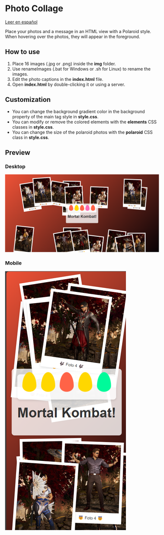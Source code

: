 # Photo Collage

[Leer en español](./README.md)

Place your photos and a message in an HTML view with a Polaroid style. When hovering over the photos, they will appear in the foreground.

## How to use
1. Place 16 images (.jpg or .png) inside the **img** folder.
2. Use renameImages (.bat for Windows or .sh for Linux) to rename the images.
3. Edit the photo captions in the **index.html** file.
4. Open **index.html** by double-clicking it or using a server.

## Customization
- You can change the background gradient color in the background property of the main tag style in **style.css**.
- You can modify or remove the colored elements with the **elements** CSS classes in **style.css**.
- You can change the size of the polaroid photos with the **polaroid** CSS class in **style.css**.

## Preview
### Desktop
![Desktop](./assets/img_01.png)

### Mobile
![Mobile](./assets/img_02.png)